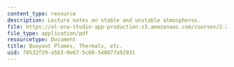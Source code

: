 ```yaml
---
content_type: resource
description: Lecture notes on stable and unstable atmospheres.
file: https://ol-ocw-studio-app-production.s3.amazonaws.com/courses/2-27-turbulent-flow-and-transport-spring-2002/70532f29a5b30e675c60540077a92931_7_SimpleBuoyancy.pdf
file_type: application/pdf
resourcetype: Document
title: Buoyant Plumes, Thermals, etc.
uid: 70532f29-a5b3-0e67-5c60-540077a92931
---
```

